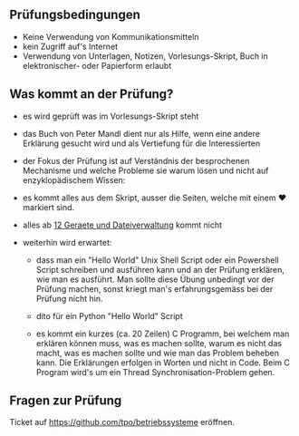 Prüfungsbedingungen
-------------------

* Keine Verwendung von Kommunikationsmitteln
* kein Zugriff auf's Internet
* Verwendung von Unterlagen, Notizen, Vorlesungs-Skript,
  Buch in elektronischer- oder Papierform erlaubt

Was kommt an der Prüfung?
-------------------------

* es wird geprüft was im Vorlesungs-Skript steht

* das Buch von Peter Mandl dient nur als Hilfe, wenn
  eine andere Erklärung gesucht wird und als Vertiefung
  für die Interessierten

* der Fokus der Prüfung ist auf Verständnis der besprochenen
  Mechanisme und welche Probleme sie warum lösen und nicht auf
  enzyklopädischem Wissen:

* es kommt alles aus dem Skript, ausser die Seiten, welche mit
  einem ♥️ markiert sind.

* alles ab
  [12 Geraete und Dateiverwaltung](https://github.com/tpo/betriebssysteme/blob/master/12_Geraete_und_Dateiverwaltung.odp">12_Geraete_und_Dateiverwaltung.odp)
   kommt nicht

* weiterhin wird erwartet:

  * dass man ein "Hello World" Unix Shell Script oder
    ein Powershell Script schreiben und ausführen kann
    und an der Prüfung erklären, wie man es ausführt.
    Man sollte diese Übung unbedingt vor der Prüfung
    machen, sonst kriegt man's erfahrungsgemäss bei
    der Prüfung nicht hin.
  
  * dito für ein Python "Hello World" Script
  
  * es kommt ein kurzes (ca. 20 Zeilen) C Programm,
    bei welchem man erklären können muss, was es
    machen sollte, warum es nicht das macht, was
    es machen sollte und wie man das Problem beheben
    kann. Die Erklärungen erfolgen in Worten und
    nicht in Code. Beim C Program wird's um ein
    Thread Synchronisation-Problem gehen.

Fragen zur Prüfung
------------------

Ticket auf https://github.com/tpo/betriebssysteme eröffnen.
